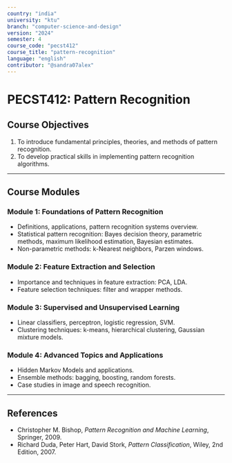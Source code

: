 ```yaml
---
country: "india"
university: "ktu"
branch: "computer-science-and-design"
version: "2024"
semester: 4
course_code: "pecst412"
course_title: "pattern-recognition"
language: "english"
contributor: "@sandra07alex"
---
```


# PECST412: Pattern Recognition

## Course Objectives
1. To introduce fundamental principles, theories, and methods of pattern recognition.
2. To develop practical skills in implementing pattern recognition algorithms.

---

## Course Modules

### Module 1: Foundations of Pattern Recognition
- Definitions, applications, pattern recognition systems overview.
- Statistical pattern recognition: Bayes decision theory, parametric methods, maximum likelihood estimation, Bayesian estimates.
- Non-parametric methods: k-Nearest neighbors, Parzen windows.

### Module 2: Feature Extraction and Selection
- Importance and techniques in feature extraction: PCA, LDA.
- Feature selection techniques: filter and wrapper methods.

### Module 3: Supervised and Unsupervised Learning
- Linear classifiers, perceptron, logistic regression, SVM.
- Clustering techniques: k-means, hierarchical clustering, Gaussian mixture models.

### Module 4: Advanced Topics and Applications
- Hidden Markov Models and applications.
- Ensemble methods: bagging, boosting, random forests.
- Case studies in image and speech recognition.

---

## References
- Christopher M. Bishop, *Pattern Recognition and Machine Learning*, Springer, 2009.
- Richard Duda, Peter Hart, David Stork, *Pattern Classification*, Wiley, 2nd Edition, 2007.
